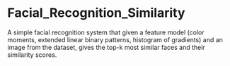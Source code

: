 # Facial_Recognition_Similarity
A simple facial recognition system that given a feature model (color moments, extended linear binary patterns, histogram of gradients) and an image from the dataset, gives the top-k most similar faces and their similarity scores.
